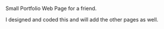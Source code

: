 Small Portfolio Web Page for a friend.

I designed and coded this and will add the other pages as well.